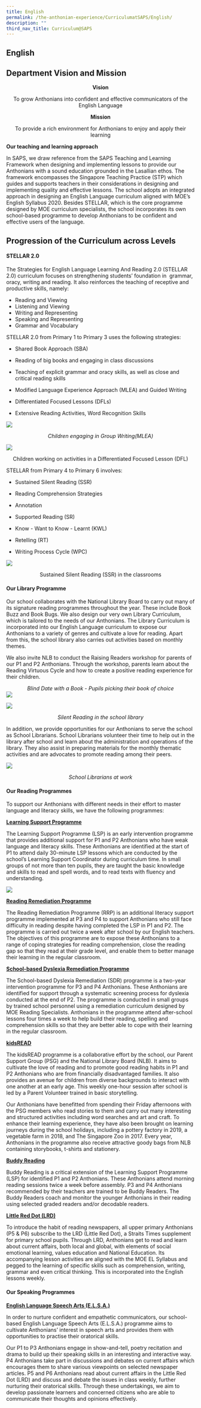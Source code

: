 ```yaml
---
title: English
permalink: /the-anthonian-experience/CurriculumatSAPS/English/
description: ""
third_nav_title: Curriculum@SAPS
---
```

## English 

Department Vision and Mission
-----------------------------

**<center>Vision</center>**

<center>To grow Anthonians into confident and effective communicators of the English Language</center>

**<center>Mission</center>**

<center>To provide a rich environment for Anthonians to enjoy and apply their learning</center>

**Our teaching and learning approach**

In SAPS, we draw reference from the SAPS Teaching and Learning Framework when designing and implementing lessons to provide our Anthonians with a sound education grounded in the Lasallian ethos. The framework encompasses the Singapore Teaching Practice (STP) which guides and supports teachers in their considerations in designing and implementing quality and effective lessons. The school adopts an integrated approach in designing an English Language curriculum aligned with MOE’s English Syllabus 2020. Besides STELLAR, which is the core programme designed by MOE curriculum specialists, the school incorporates its own school-based programme to develop Anthonians to be confident and effective users of the language.

Progression of the Curriculum across Levels
-------------------------------------------

#### STELLAR 2.0

  
The Strategies for English Language Learning And Reading 2.0 (STELLAR 2.0) curriculum focuses on strengthening students’ foundation in  grammar, oracy, writing and reading. It also reinforces the teaching of receptive and productive skills, namely:

*   Reading and Viewing
*   Listening and Viewing
*   Writing and Representing
*   Speaking and Representing
*   Grammar and Vocabulary

STELLAR 2.0 from Primary 1 to Primary 3 uses the following strategies:

*   Shared Book Approach (SBA)

*   Reading of big books and engaging in class discussions
*   Teaching of explicit grammar and oracy skills, as well as close and critical reading skills

*   Modified Language Experience Approach (MLEA) and Guided Writing
*   Differentiated Focused Lessons (DFLs) 
*   Extensive Reading Activities, Word Recognition Skills

![](/images/English.jpg)

_<center>Children engaging in Group Writing(MLEA)</center>_

![](/images/english.png)

<center> Children working on activities in a Differentiated Focused Lesson (DFL) </center>

STELLAR from Primary 4 to Primary 6 involves:  

*   Sustained Silent Reading (SSR)
*   Reading Comprehension Strategies

*   Annotation
  *   Supported Reading (SR)
  *   Know - Want to Know - Learnt (KWL)
  *   Retelling (RT)

*   Writing Process Cycle (WPC)

![](/images/english3.png)

<center>Sustained Silent Reading (SSR) in the classrooms</center>

#### Our Library Programme

  

Our school collaborates with the National Library Board to carry out many of its signature reading programmes throughout the year. These include Book Buzz and Book Bugs. We also design our very own Library Curriculum, which is tailored to the needs of our Anthonians. The Library Curriculum is incorporated into our English Language curriculum to expose our Anthonians to a variety of genres and cultivate a love for reading. Apart from this, the school library also carries out activities based on monthly themes. 

We also invite NLB to conduct the Raising Readers workshop for parents of our P1 and P2 Anthonians. Through the workshop, parents learn about the Reading Virtuous Cycle and how to create a positive reading experience for their children.

_<center>Blind Date with a Book - Pupils picking their book of choice</center>_
![](/images/english4.png)

![](/images/english5.jpeg)
_<center>Silent Reading in the school library</center>_

In addition, we provide opportunities for our Anthonians to serve the school as School Librarians. School Librarians volunteer their time to help out in the library after school and learn about the administration and operations of the library. They also assist in preparing materials for the monthly thematic activities and are advocates to promote reading among their peers.

![](/images/english6.png)
_<center>School Librarians at work</center>_

#### Our Reading Programmes

  

To support our Anthonians with different needs in their effort to master language and literacy skills, we have the following programmes:

  

**<u>Learning Support Programme</u>** 

The Learning Support Programme (LSP) is an early intervention programme that provides additional support for P1 and P2 Anthonians who have weak language and literacy skills. These Anthonians are identified at the start of P1 to attend daily 30-minute LSP lessons which are conducted by the school’s Learning Support Coordinator during curriculum time. In small groups of not more than ten pupils, they are taught the basic knowledge and skills to read and spell words, and to read texts with fluency and understanding.

![](/images/english7.jpg)

**<u>Reading Remediation Programme</u>** 

The Reading Remediation Programme (RRP) is an additional literacy support programme implemented at P3 and P4 to support Anthonians who still face difficulty in reading despite having completed the LSP in P1 and P2. The programme is carried out twice a week after school by our English teachers. The objectives of this programme are to expose these Anthonians to a range of coping strategies for reading comprehension, close the reading gap so that they read at their grade level, and enable them to better manage their learning in the regular classroom.

  

**<u>School-based Dyslexia Remediation Programme</u>** 

The School-based Dyslexia Remediation (SDR) programme is a two-year intervention programme for P3 and P4 Anthonians. These Anthonians are identified for support through a systematic screening process for dyslexia conducted at the end of P2. The programme is conducted in small groups by trained school personnel using a remediation curriculum designed by MOE Reading Specialists. Anthonians in the programme attend after-school lessons four times a week to help build their reading, spelling and comprehension skills so that they are better able to cope with their learning in the regular classroom.

  

**<u>kidsREAD</u>**

The kidsREAD programme is a collaborative effort by the school, our Parent Support Group (PSG) and the National Library Board (NLB). It aims to cultivate the love of reading and to promote good reading habits in P1 and P2 Anthonians who are from financially disadvantaged families. It also provides an avenue for children from diverse backgrounds to interact with one another at an early age. This weekly one-hour session after school is led by a Parent Volunteer trained in basic storytelling.

  

Our Anthonians have benefitted from spending their Friday afternoons with the PSG members who read stories to them and carry out many interesting and structured activities including word searches and art and craft. To enhance their learning experience, they have also been brought on learning journeys during the school holidays, including a pottery factory in 2019, a vegetable farm in 2018, and The Singapore Zoo in 2017. Every year, Anthonians in the programme also receive attractive goody bags from NLB containing storybooks, t-shirts and stationery. 

  

**<u>Buddy Reading</u>** 

Buddy Reading is a critical extension of the Learning Support Programme (LSP) for identified P1 and P2 Anthonians. These Anthonians attend morning reading sessions twice a week before assembly. P3 and P4 Anthonians recommended by their teachers are trained to be Buddy Readers. The Buddy Readers coach and monitor the younger Anthonians in their reading using selected graded readers and/or decodable readers. 

  

**<u>Little Red Dot (LRD)</u>** 

To introduce the habit of reading newspapers, all upper primary Anthonians (P5 & P6) subscribe to the LRD (Little Red Dot), a Straits Times supplement for primary school pupils. Through LRD, Anthonians get to read and learn about current affairs, both local and global, with elements of social emotional learning, values education and National Education. Its accompanying lesson activities are aligned with the MOE EL Syllabus and pegged to the learning of specific skills such as comprehension, writing, grammar and even critical thinking. This is incorporated into the English lessons weekly.

#### Our Speaking Programmes

  

**<u>English Language Speech Arts (E.L.S.A.)</u>** 

In order to nurture confident and empathetic communicators, our school-based English Language Speech Arts (E.L.S.A.) programme aims to cultivate Anthonians’ interest in speech arts and provides them with opportunities to practise their oratorical skills.   

  

Our P1 to P3 Anthonians engage in show-and-tell, poetry recitation and drama to build up their speaking skills in an interesting and interactive way. P4 Anthonians take part in discussions and debates on current affairs which encourages them to share various viewpoints on selected newspaper articles. P5 and P6 Anthonians read about current affairs in the Little Red Dot (LRD) and discuss and debate the issues in class weekly, further nurturing their oratorical skills. Through these undertakings, we aim to develop passionate learners and concerned citizens who are able to communicate their thoughts and opinions effectively.

